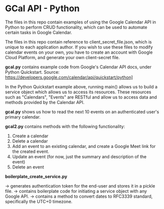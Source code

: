 # GCal API - Python

The files in this repo contain examples of using the Google Calendar API in Python to perform CRUD functionality, which can be used to automate certain tasks in Google Calendar.

The files in this repo contain reference to client_secret_file.json, which is unique to each application author. If you wish to use these files to modify calendar events on your own, you have to create an account with Google Cloud Platform, and generate your own client-secret file.

**gcal.py** contains example code from Google's Calendar API docs, under Python Quickstart.
Source: https://developers.google.com/calendar/api/quickstart/python]

In the Python Quickstart example above, running main() allows us to build a service object which allows us to access its resources. These resources such as "Calendars", "Events" are RESTful and allow us to access data and methods provided by the Calendar API.

**gcal.py** shows us how to read the next 10 events on an authenticated user's primary calendar.

**gcal2.py** contains methods with the following functionality:

1. Create a calendar
2. Delete a calendar
3. Add an event to an existing calendar, and create a Google Meet link for the created event.
4. Update an event (for now, just the summary and description of the event)
5. Delete an event

**boilerplate_create_service.py**

-> generates authentication token for the end-user and stores it in a pickle file.
-> contains boilerplate code for initiating a service object with any Google API.
-> contains a method to convert dates to RFC3339 standard, specifically the UTC+0 timezone.
